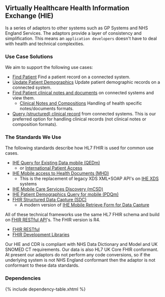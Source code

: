 ## Virtually Healthcare Health Information Exchange (HIE)

Is a series of adaptors to other systems such as GP Systems and NHS England Services.
The adaptors provide a layer of consistency and simplification. This means an `application developers` doesn't have to deal with health and technical complexities.

### Use Case Solutions 

We aim to support the following use cases:

- [Find Patient](find-patient.html) Find a patient record on a connected system.
- [Update Patient Demographics](update-patient.html) Update patient demographic records on a connected system.
- [Find Patient clinical notes and documents](find-documents.html) on connected systems and view them.
  - [Clinical Notes and Compositions](clinical-notes.html) Handling of health specific notes/documents formats.
- [Query (structured) clinical record](clinical-record.html) from connected systems. This is our preferred option for handling clinical records (not clinical notes or composition formats).

### The Standards We Use

The following standards describe how HL7 FHIR is used for common use cases. 

- [IHE Query for Existing Data mobile (QEDm)](https://build.fhir.org/ig/IHE/QEDm/branches/master/index.html)
  - or [International Patient Access](https://build.fhir.org/ig/HL7/fhir-ipa/index.html)
- [IHE Mobile access to Health Documents (MHD)](https://profiles.ihe.net/ITI/MHD/index.html)
  - This is the replacement of legacy XDS XML+SOAP API's on [IHE XDS](https://profiles.ihe.net/ITI/TF/Volume1/ch-10.html) systems
- [IHE Mobile Care Services Discovery (mCSD)](https://profiles.ihe.net/ITI/mCSD/volume-1.html)
- [IHE Patient Demographics Query for mobile (PDQm)](https://profiles.ihe.net/ITI/PDQm/)
- [FHIR Structured Data Capture (SDC)](https://build.fhir.org/ig/HL7/sdc/)
  - A modern version of [IHE Mobile Retrieve Form for Data Capture](https://wiki.ihe.net/index.php/Mobile_Retrieve_Form_for_Data_Capture)

All of these technical frameworks use the same HL7 FHIR schema and build on [FHIR RESTful API](https://hl7.org/fhir/R4/http.html)'s. The FHIR version is R4.

- [FHIR RESTful](https://hl7.org/fhir/R4/http.html)
- [FHIR Development Libraries](https://confluence.hl7.org/display/FHIR/Open+Source+Implementations)

Our HIE and CDR is compliant with NHS Data Dictionary and Model and UK SNOMED CT requirements. Our data is also HL7 UK Core FHIR conformant.
At present our adaptors do not perform any code conversions, so if the underlying system is not NHS England conformant then the adaptor is not conformant to these data standards.

### Dependencies

{% include dependency-table.xhtml %}

